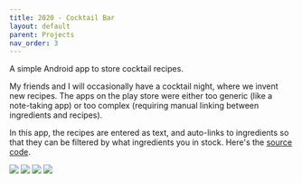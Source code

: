 ```yaml
---
title: 2020 - Cocktail Bar
layout: default
parent: Projects
nav_order: 3
---
```


<link rel="stylesheet" href="../css/images.css">

A simple Android app to store cocktail recipes.

My friends and I will occasionally have a cocktail night, where we invent new recipes. The apps on the play store were either too generic (like a note-taking app) or too complex (requiring manual linking between ingredients and recipes).

In this app, the recipes are entered as text, and auto-links to ingredients so that they can be filtered by what ingredients you in stock. Here's the [source code].

<div class="gallery">
    <img src="../assets/images/cocktail_bar00.png"/>
    <img src="../assets/images/cocktail_bar01.png"/>
    <img src="../assets/images/cocktail_bar02.png"/>
    <img src="../assets/images/cocktail_bar03.png"/>
</div>

[source code]: https://github.com/Nick-Sullivan/cocktail-bar
